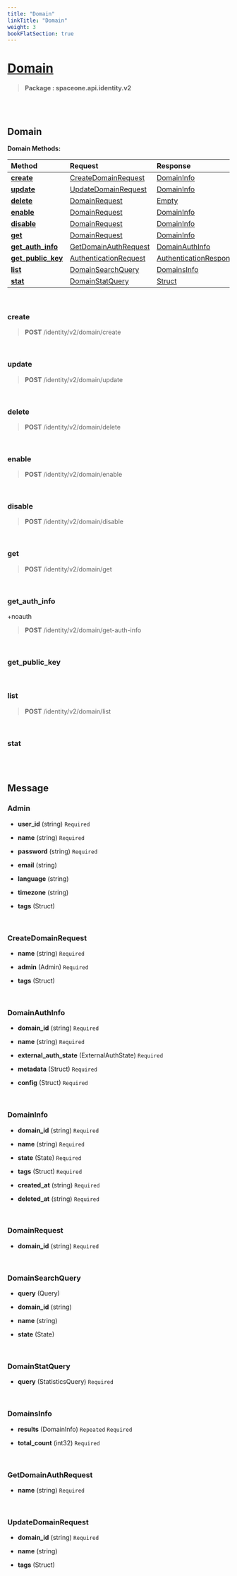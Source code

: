 ```yaml
---
title: "Domain"
linkTitle: "Domain"
weight: 3
bookFlatSection: true
---
```

# [Domain](#Domain)



>  **Package : spaceone.api.identity.v2**

<br>
<br>

## Domain





**Domain Methods:**


| Method | Request | Response |
| :----- | :-------- | :-------- |
| [**create**](./Domain#create) | [CreateDomainRequest](Domain#createdomainrequest) | [DomainInfo](Domain#domaininfo) |
| [**update**](./Domain#update) | [UpdateDomainRequest](Domain#updatedomainrequest) | [DomainInfo](Domain#domaininfo) |
| [**delete**](./Domain#delete) | [DomainRequest](Domain#domainrequest) | [Empty](Domain#empty) |
| [**enable**](./Domain#enable) | [DomainRequest](Domain#domainrequest) | [DomainInfo](Domain#domaininfo) |
| [**disable**](./Domain#disable) | [DomainRequest](Domain#domainrequest) | [DomainInfo](Domain#domaininfo) |
| [**get**](./Domain#get) | [DomainRequest](Domain#domainrequest) | [DomainInfo](Domain#domaininfo) |
| [**get_auth_info**](./Domain#get_auth_info) | [GetDomainAuthRequest](Domain#getdomainauthrequest) | [DomainAuthInfo](Domain#domainauthinfo) |
| [**get_public_key**](./Domain#get_public_key) | [AuthenticationRequest](Domain#authenticationrequest) | [AuthenticationResponse](Domain#authenticationresponse) |
| [**list**](./Domain#list) | [DomainSearchQuery](Domain#domainsearchquery) | [DomainsInfo](Domain#domainsinfo) |
| [**stat**](./Domain#stat) | [DomainStatQuery](Domain#domainstatquery) | [Struct](Domain#struct) |



    
<br>

### create





> **POST** /identity/v2/domain/create
>






    
<br>

### update





> **POST** /identity/v2/domain/update
>






    
<br>

### delete





> **POST** /identity/v2/domain/delete
>






    
<br>

### enable





> **POST** /identity/v2/domain/enable
>






    
<br>

### disable





> **POST** /identity/v2/domain/disable
>






    
<br>

### get





> **POST** /identity/v2/domain/get
>






    
<br>

### get_auth_info

+noauth



> **POST** /identity/v2/domain/get-auth-info
>






    
<br>

### get_public_key










    
<br>

### list





> **POST** /identity/v2/domain/list
>






    
<br>

### stat










    


<br>
<br>

## Message



### Admin
* **user_id** (string)   `Required` 

    
* **name** (string)   `Required` 

    
* **password** (string)   `Required` 

    
* **email** (string)  

    
* **language** (string)  

    
* **timezone** (string)  

    
* **tags** (Struct)  

    <br>

### CreateDomainRequest
* **name** (string)   `Required` 

    
* **admin** (Admin)   `Required` 

    
* **tags** (Struct)  

    <br>

### DomainAuthInfo
* **domain_id** (string)   `Required` 

    
* **name** (string)   `Required` 

    
* **external_auth_state** (ExternalAuthState)   `Required` 

    
* **metadata** (Struct)   `Required` 

    
* **config** (Struct)   `Required` 

    <br>

### DomainInfo
* **domain_id** (string)   `Required` 

    
* **name** (string)   `Required` 

    
* **state** (State)   `Required` 

    
* **tags** (Struct)   `Required` 

    
* **created_at** (string)   `Required` 

    
* **deleted_at** (string)   `Required` 

    <br>

### DomainRequest
* **domain_id** (string)   `Required` 

    <br>

### DomainSearchQuery
* **query** (Query)  

    
* **domain_id** (string)  

    
* **name** (string)  

    
* **state** (State)  

    <br>

### DomainStatQuery
* **query** (StatisticsQuery)   `Required` 

    <br>

### DomainsInfo
* **results** (DomainInfo)  `Repeated`    `Required` 

    
* **total_count** (int32)   `Required` 

    <br>

### GetDomainAuthRequest
* **name** (string)   `Required` 

    <br>

### UpdateDomainRequest
* **domain_id** (string)   `Required` 

    
* **name** (string)  

    
* **tags** (Struct)  

    <br>
